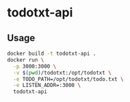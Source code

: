 # todotxt-api

## Usage

```bash
docker build -t todotxt-api .
docker run \
  -p 3000:3000 \
  -v $(pwd)/todotxt:/opt/todotxt \
  -e TODO_PATH=/opt/todotxt/todo.txt \
  -e LISTEN_ADDR=:3000 \
  todotxt-api
```
